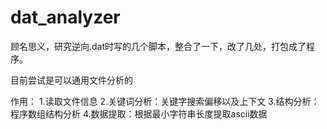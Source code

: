 # dat_analyzer

顾名思义，研究逆向.dat时写的几个脚本，整合了一下，改了几处，打包成了程序。

目前尝试是可以通用文件分析的

作用：
1.读取文件信息
2.关键词分析：关键字搜索偏移以及上下文
3.结构分析：程序数组结构分析
4.数据提取：根据最小字符串长度提取ascii数据
